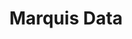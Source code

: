 ---
blog: https://marquisdata.com/blog/
facebook: https://facebook.com/marquisdata
linkedin: https://linkedin.com/company/marquis-data
logohandle: marquisdata
sort: marquisdata
title: Marquis Data
twitter: https://x.com/marquisdata
website: https://www.marquisdata.com/
---